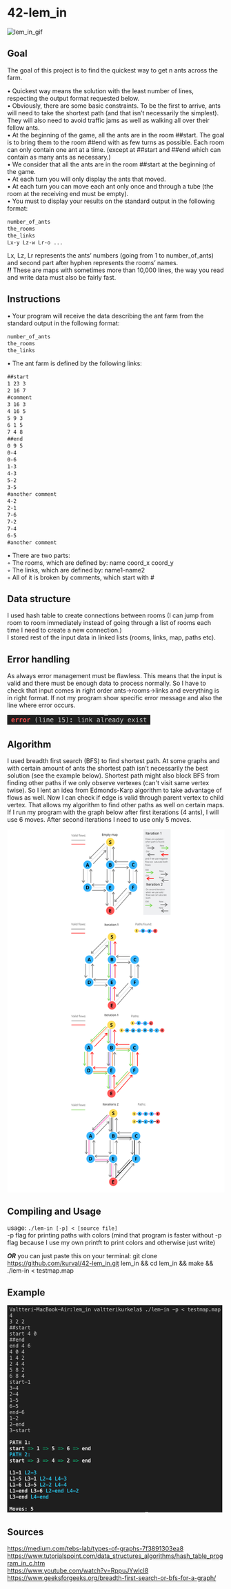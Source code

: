 # 42-lem_in

![lem_in_gif](https://j.gifs.com/3QXw2M.gif)

## Goal

The goal of this project is to find the quickest way to get n ants across the farm.  

• Quickest way means the solution with the least number of lines, respecting the
output format requested below.  
• Obviously, there are some basic constraints. To be the first to arrive, ants will need
to take the shortest path (and that isn’t necessarily the simplest). They will also
need to avoid traffic jams as well as walking all over their fellow ants.  
• At the beginning of the game, all the ants are in the room ##start. The goal is
to bring them to the room ##end with as few turns as possible. Each room can
only contain one ant at a time. (except at ##start and ##end which can contain
as many ants as necessary.)  
• We consider that all the ants are in the room ##start at the beginning of the game.  
• At each turn you will only display the ants that moved.  
• At each turn you can move each ant only once and through a tube (the room at
the receiving end must be empty).  
• You must to display your results on the standard output in the following format:
```
number_of_ants
the_rooms
the_links
Lx-y Lz-w Lr-o ...
```
Lx, Lz, Lr represents the ants’ numbers (going from 1 to number_of_ants) and second part after
hyphen represents the rooms’ names.  
***!!*** These are maps with sometimes more than 10,000 lines, the way you
read and write data must also be fairly fast.

## Instructions

• Your program will receive the data describing the ant farm from the standard output
in the following format:  

```
number_of_ants
the_rooms
the_links
```

• The ant farm is defined by the following links:

```
##start
1 23 3
2 16 7
#comment
3 16 3
4 16 5
5 9 3
6 1 5
7 4 8
##end
0 9 5
0-4
0-6
1-3
4-3
5-2
3-5
#another comment
4-2
2-1
7-6
7-2
7-4
6-5
#another comment
```
• There are two parts:  
  ◦ The rooms, which are defined by: name coord_x coord_y  
  ◦ The links, which are defined by: name1-name2  
  ◦ All of it is broken by comments, which start with #  

## Data structure

I used hash table to create connections between rooms (I can jump from room to room immediately instead of going through a list of rooms each time I need to create a new connection.)   
I stored rest of the input data in linked lists (rooms, links, map, paths etc).

## Error handling

As always error management must be flawless. This means that the input is valid and there must be enough data to process normally. So I have to check that input comes in right order ants->rooms->links and everything is in right format. If not my program show specific error message and also the line where error occurs.

![error](/img/error.png)

## Algorithm

I used breadth first search (BFS) to find shortest path. At some graphs and with certain amount of ants the shortest path isn't necessarily the best solution (see the example below). Shortest path might also block BFS from finding other paths if we only observe vertexes (can't visit same vertex twise). So I lent an idea from Edmonds-Karp algorithm to take advantage of flows as well. Now I can check if edge is valid through parent vertex to child vertex. That allows my algorithm to find other paths as well on certain maps. If I run my program with the graph below after first iterations (4 ants), I will use 6 moves. After second iterations I need to use only 5 moves.

![flow](/img/flow.png)

## Compiling and Usage

usage: ``./lem-in [-p] < [source file]``  
-p flag for printing paths with colors (mind that program is faster without -p flag because I use my own printft to print colors and otherwise just write)

***OR*** you can just paste this on your terminal:
git clone https://github.com/kurval/42-lem_in.git lem_in && cd lem_in && make && ./lem-in < testmap.map  

## Example

![example](/img/print_screen.png)

## Sources
https://medium.com/tebs-lab/types-of-graphs-7f3891303ea8  
https://www.tutorialspoint.com/data_structures_algorithms/hash_table_program_in_c.htm  
https://www.youtube.com/watch?v=RppuJYwlcI8  
https://www.geeksforgeeks.org/breadth-first-search-or-bfs-for-a-graph/

